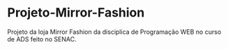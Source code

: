 # Projeto-Mirror-Fashion
Projeto da loja Mirror Fashion da disciplica de Programação WEB no curso de ADS feito no SENAC.
